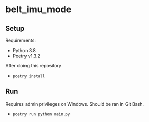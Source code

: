# belt_imu_mode

## Setup

Requirements:

- Python 3.8
- Poetry v1.3.2

After cloing this repository

- `poetry install`

## Run

Requires admin privileges on Windows. Should be ran in Git Bash.

- `poetry run python main.py`
